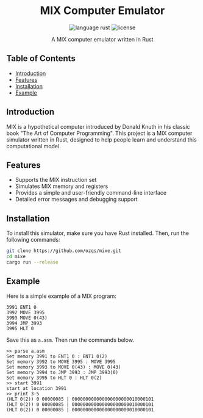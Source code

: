 <h1 align="center">MIX Computer Emulator</h1>

<p align="center">
  <img src="https://img.shields.io/badge/language-rust-orange.svg" alt="language rust">
  <img src="https://img.shields.io/github/license/ozqs/mixe" alt="license">
</p>

<p align="center">A MIX computer emulator written in Rust</p>

## Table of Contents

- [Introduction](#introduction)
- [Features](#features)
- [Installation](#installation)
- [Example](#example)

## Introduction

MIX is a hypothetical computer introduced by Donald Knuth in his classic book "The Art of Computer Programming". This project is a MIX computer simulator written in Rust, designed to help people learn and understand this computational model.

## Features

- Supports the MIX instruction set
- Simulates MIX memory and registers
- Provides a simple and user-friendly command-line interface
- Detailed error messages and debugging support

## Installation

To install this simulator, make sure you have Rust installed. Then, run the following commands:

```bash
git clone https://github.com/ozqs/mixe.git
cd mixe
cargo run --release
```

## Example

Here is a simple example of a MIX program:
```assembly
3991 ENT1 0
3992 MOVE 3995
3993 MOVE 0(43)
3994 JMP 3993
3995 HLT 0
```

Save this as `a.asm`.
Then run the commands below.

```
>> parse a.asm
Set memory 3991 to ENT1 0 : ENT1 0(2)
Set memory 3992 to MOVE 3995 : MOVE 3995
Set memory 3993 to MOVE 0(43) : MOVE 0(43)
Set memory 3994 to JMP 3993 : JMP 3993(0)
Set memory 3995 to HLT 0 : HLT 0(2)
>> start 3991
start at location 3991
>> print 3-5
(HLT 0(2)) 0 00000085 | 000000000000000000000010000101
(HLT 0(2)) 0 00000085 | 000000000000000000000010000101
(HLT 0(2)) 0 00000085 | 000000000000000000000010000101
```